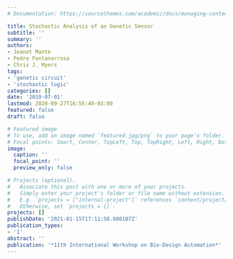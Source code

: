 ```yaml
---
# Documentation: https://sourcethemes.com/academic/docs/managing-content/

title: Stochastic Analysis of an Genetic Sensor
subtitle: ''
summary: ''
authors:
- Jeanet Mante
- Pedro Fontanarrosa
- Chris J. Myers
tags:
- 'genetic circuit'
- 'stochastic logic'
categories: []
date: '2019-07-01'
lastmod: 2020-09-27T16:55:49-03:00
featured: false
draft: false

# Featured image
# To use, add an image named `featured.jpg/png` to your page's folder.
# Focal points: Smart, Center, TopLeft, Top, TopRight, Left, Right, BottomLeft, Bottom, BottomRight.
image:
  caption: ''
  focal_point: ''
  preview_only: false

# Projects (optional).
#   Associate this post with one or more of your projects.
#   Simply enter your project's folder or file name without extension.
#   E.g. `projects = ["internal-project"]` references `content/project/deep-learning/index.md`.
#   Otherwise, set `projects = []`.
projects: []
publishDate: '2021-01-15T17:11:58.680107Z'
publication_types:
- '1'
abstract: ''
publication: '*11th International Workshop on Bio-Design Automation*'
---
```

